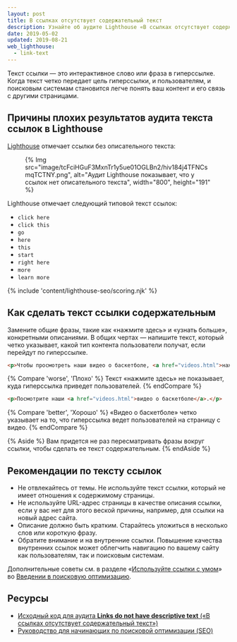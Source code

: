 ```yaml
---
layout: post
title: В ссылках отсутствует содержательный текст
description: Узнайте об аудите Lighthouse «В ссылках отсутствует содержательный текст».
date: 2019-05-02
updated: 2019-08-21
web_lighthouse:
  - link-text
---
```


Текст ссылки — это интерактивное слово или фраза в гиперссылке. Когда текст четко передает цель гиперссылки, и пользователям, и поисковым системам становится легче понять ваш контент и его связь с другими страницами.

## Причины плохих результатов аудита текста ссылок в Lighthouse

[Lighthouse](https://developer.chrome.com/docs/lighthouse/overview/) отмечает ссылки без описательного текста:

<figure>{% Img src="image/tcFciHGuF3MxnTr1y5ue01OGLBn2/hiv184j4TFNCsmqTCTNY.png", alt="Аудит Lighthouse показывает, что у ссылок нет описательного текста", width="800", height="191" %}</figure>

Lighthouse отмечает следующий типовой текст ссылок:

- `click here`
- `click this`
- `go`
- `here`
- `this`
- `start`
- `right here`
- `more`
- `learn more`

{% include 'content/lighthouse-seo/scoring.njk' %}

## Как сделать текст ссылки содержательным

Замените общие фразы, такие как «нажмите здесь» и «узнать больше», конкретными описаниями. В общих чертах — напишите текст, который четко указывает, какой тип контента пользователи получат, если перейдут по гиперссылке.

```html
<p>Чтобы просмотреть наши видео о баскетболе, <a href="videos.html">нажмите здесь</a>.</p>
```

{% Compare 'worse', 'Плохо' %} Текст «нажмите здесь» не показывает, куда гиперссылка приведет пользователей. {% endCompare %}

```html
<p>Посмотрите наши <a href="videos.html">видео о баскетболе</a>.</p>
```

{% Compare 'better', 'Хорошо' %} «Видео о баскетболе» четко указывает на то, что гиперссылка ведет пользователей на страницу с видео. {% endCompare %}

{% Aside %} Вам придется не раз пересматривать фразы вокруг ссылки, чтобы сделать ее текст содержательным. {% endAside %}

## Рекомендации по тексту ссылок

- Не отвлекайтесь от темы. Не используйте текст ссылки, который не имеет отношения к содержимому страницы.
- Не используйте URL-адрес страницы в качестве описания ссылки, если у вас нет для этого веской причины, например, для ссылки на новый адрес сайта.
- Описание должно быть кратким. Старайтесь уложиться в несколько слов или короткую фразу.
- Обратите внимание и на внутренние ссылки. Повышение качества внутренних ссылок может облегчить навигацию по вашему сайту как пользователям, так и поисковым системам.

Дополнительные советы см. в разделе «[Используйте ссылки с умом](https://support.google.com/webmasters/answer/7451184#uselinkswisely)» во [Введении в поисковую оптимизацию](https://support.google.com/webmasters/answer/7451184).

## Ресурсы

- [Исходный код для аудита **Links do not have descriptive text** («В ссылках отсутствует содержательный текст»)](https://github.com/GoogleChrome/lighthouse/blob/master/lighthouse-core/audits/seo/link-text.js)
- [Руководство для начинающих по поисковой оптимизации (SEO)](https://support.google.com/webmasters/answer/7451184)
